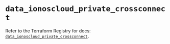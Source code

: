 # `data_ionoscloud_private_crossconnect`

Refer to the Terraform Registry for docs: [`data_ionoscloud_private_crossconnect`](https://registry.terraform.io/providers/ionos-cloud/ionoscloud/6.7.17/docs/data-sources/private_crossconnect).
